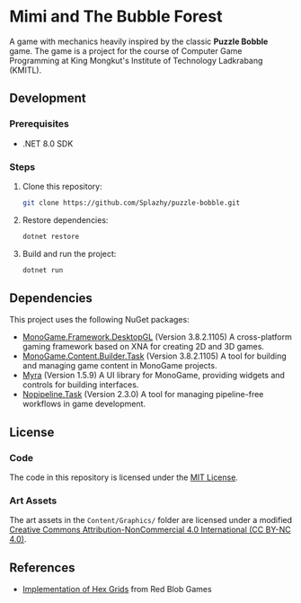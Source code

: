 # Mimi and The Bubble Forest

A game with mechanics heavily inspired by the classic **Puzzle Bobble** game. The game is a project for the course of Computer Game Programming at King Mongkut's Institute of Technology Ladkrabang (KMITL).

## Development

### Prerequisites

- .NET 8.0 SDK

### Steps

1. Clone this repository:
   ```bash
   git clone https://github.com/Splazhy/puzzle-bobble.git
   ```
2. Restore dependencies:
   ```bash
   dotnet restore
   ```
3. Build and run the project:
   ```bash
   dotnet run
   ```

## Dependencies

This project uses the following NuGet packages:

- [MonoGame.Framework.DesktopGL](https://www.nuget.org/packages/MonoGame.Framework.DesktopGL) (Version 3.8.2.1105) A cross-platform gaming framework based on XNA for creating 2D and 3D games.
- [MonoGame.Content.Builder.Task](https://www.nuget.org/packages/MonoGame.Content.Builder.Task) (Version 3.8.2.1105) A tool for building and managing game content in MonoGame projects.
- [Myra](https://www.nuget.org/packages/Myra) (Version 1.5.9) A UI library for MonoGame, providing widgets and controls for building interfaces.
- [Nopipeline.Task](https://www.nuget.org/packages/Nopipeline.Task) (Version 2.3.0) A tool for managing pipeline-free workflows in game development.

## License

### Code
The code in this repository is licensed under the [MIT License](./LICENSE).

### Art Assets
The art assets in the `Content/Graphics/` folder are licensed under a modified [Creative Commons Attribution-NonCommercial 4.0 International (CC BY-NC 4.0)](./Content/Graphics/LICENSE).

## References

- [Implementation of Hex Grids](https://www.redblobgames.com/grids/hexagons/implementation.html) from Red Blob Games